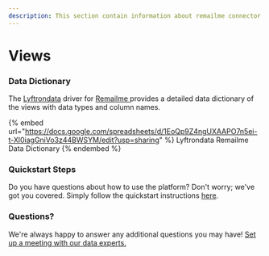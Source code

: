 ```yaml
---
description: This section contain information about remailme connector views information
---
```


# Views

### Data Dictionary

The [Lyftrondata](https://www.lyftrondata.com/) driver for [Remailme](https://www.lyftrondata.com/integration/Remailme/)[ ](https://www.lyftrondata.com/integration/remailme/)provides a detailed data dictionary of the views with data types and column names.

{% embed url="https://docs.google.com/spreadsheets/d/1EoQp9Z4ngUXAAPO7n5ei-t-Xl0iagGniVo3z44BWSYM/edit?usp=sharing" %}
Lyftrondata Remailme Data Dictionary
{% endembed %}

### Quickstart Steps

Do you have questions about how to use the platform? Don't worry; we've got you covered. Simply follow the quickstart instructions [here](../../../../quickstart-steps.md).

### Questions? <a href="#questions" id="questions"></a>

We're always happy to answer any additional questions you may have! [Set up a meeting with our data experts.](https://www.lyftrondata.com/book-a-meeting/)



